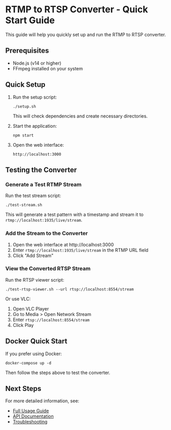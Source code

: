 # RTMP to RTSP Converter - Quick Start Guide

This guide will help you quickly set up and run the RTMP to RTSP converter.

## Prerequisites

- Node.js (v14 or higher)
- FFmpeg installed on your system

## Quick Setup

1. Run the setup script:
   ```
   ./setup.sh
   ```
   This will check dependencies and create necessary directories.

2. Start the application:
   ```
   npm start
   ```

3. Open the web interface:
   ```
   http://localhost:3000
   ```

## Testing the Converter

### Generate a Test RTMP Stream

Run the test stream script:
```
./test-stream.sh
```

This will generate a test pattern with a timestamp and stream it to `rtmp://localhost:1935/live/stream`.

### Add the Stream to the Converter

1. Open the web interface at http://localhost:3000
2. Enter `rtmp://localhost:1935/live/stream` in the RTMP URL field
3. Click "Add Stream"

### View the Converted RTSP Stream

Run the RTSP viewer script:
```
./test-rtsp-viewer.sh --url rtsp://localhost:8554/stream
```

Or use VLC:
1. Open VLC Player
2. Go to Media > Open Network Stream
3. Enter `rtsp://localhost:8554/stream`
4. Click Play

## Docker Quick Start

If you prefer using Docker:

```
docker-compose up -d
```

Then follow the steps above to test the converter.

## Next Steps

For more detailed information, see:
- [Full Usage Guide](USAGE.md)
- [API Documentation](USAGE.md#api-documentation)
- [Troubleshooting](USAGE.md#troubleshooting)
